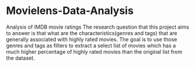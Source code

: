 # Movielens-Data-Analysis
Analysis of IMDB movie ratings
The research question that this project aims to answer is that what are the characteristics(genres and tags) that are generally associated with highly rated movies. The goal is to use those genres and tags as filters to extract a select list of movies which has a much higher percentage of highly rated movies than the original list from the dataset.
